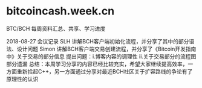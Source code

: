 # bitcoincash.week.cn
BTC/BCH 每周资料汇总、共享、学习进度

2018-08-27  会议记录  SLH 讲解BCH客户端初始化流程，并分享了其中的部分语法、设计问题
                     Simon 讲解BCH客户端交易创建流程，并分享了《Bitcoin开发指南中》关于交易的部分信息
                     提出问题：i.博客内容的调理性
                              ii.关于交易部分的流程图部分遗漏
                     总结：本周学习分享的内容已经比较充实，希望大家继续提高效率，一方面重新拾起C++，另一方面通过分享对最近BCH社区关于扩容路线的争论有了原理性的认识
